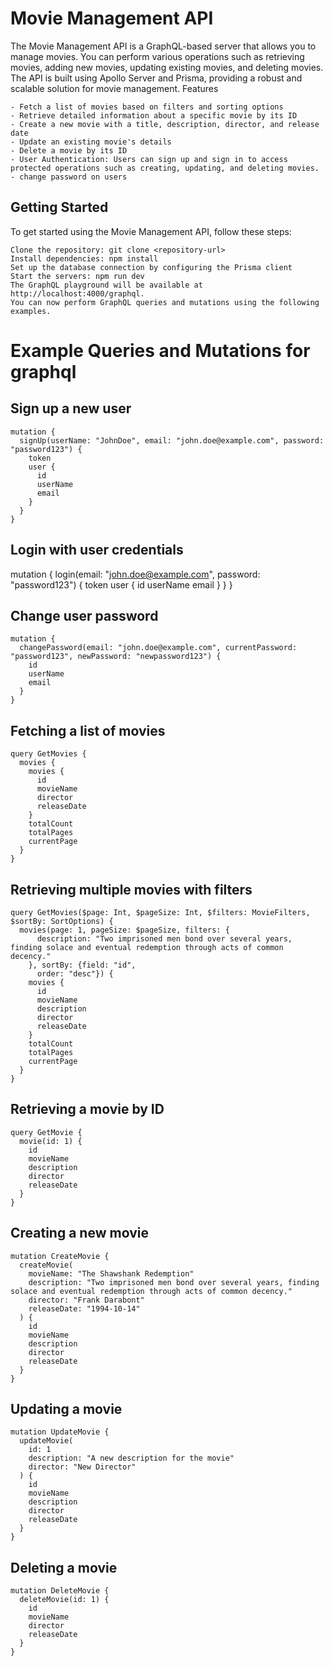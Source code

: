 # Movie Management API

The Movie Management API is a GraphQL-based server that allows you to manage movies. You can perform various operations such as retrieving movies, adding new movies, updating existing movies, and deleting movies. The API is built using Apollo Server and Prisma, providing a robust and scalable solution for movie management.
Features

    - Fetch a list of movies based on filters and sorting options
    - Retrieve detailed information about a specific movie by its ID
    - Create a new movie with a title, description, director, and release date
    - Update an existing movie's details
    - Delete a movie by its ID
    - User Authentication: Users can sign up and sign in to access protected operations such as creating, updating, and deleting movies.
    - change password on users

## Getting Started

To get started using the Movie Management API, follow these steps:

    Clone the repository: git clone <repository-url>
    Install dependencies: npm install
    Set up the database connection by configuring the Prisma client 
    Start the servers: npm run dev
    The GraphQL playground will be available at http://localhost:4000/graphql.
    You can now perform GraphQL queries and mutations using the following examples.

# Example Queries and Mutations for graphql


## Sign up a new user
```
mutation {
  signUp(userName: "JohnDoe", email: "john.doe@example.com", password: "password123") {
    token
    user {
      id
      userName
      email
    }
  }
}
```
## Login with user credentials
mutation {
  login(email: "john.doe@example.com", password: "password123") {
    token
    user {
      id
      userName
      email
    }
  }
}

## Change user password
```
mutation {
  changePassword(email: "john.doe@example.com", currentPassword: "password123", newPassword: "newpassword123") {
    id
    userName
    email
  }
}
```


## Fetching a list of movies
```
query GetMovies {
  movies {
    movies {
      id
      movieName
      director
      releaseDate
    }
    totalCount
    totalPages
    currentPage
  }
}
```

## Retrieving multiple movies with filters
```
query GetMovies($page: Int, $pageSize: Int, $filters: MovieFilters, $sortBy: SortOptions) {
  movies(page: 1, pageSize: $pageSize, filters: {
      description: "Two imprisoned men bond over several years, finding solace and eventual redemption through acts of common decency."
    }, sortBy: {field: "id", 
      order: "desc"}) {
    movies {
      id
      movieName
      description
      director
      releaseDate
    }
    totalCount
    totalPages
    currentPage
  }
}
```

## Retrieving a movie by ID
```
query GetMovie {
  movie(id: 1) {
    id
    movieName
    description
    director
    releaseDate
  }
}
```

## Creating a new movie
```
mutation CreateMovie {
  createMovie(
    movieName: "The Shawshank Redemption"
    description: "Two imprisoned men bond over several years, finding solace and eventual redemption through acts of common decency."
    director: "Frank Darabont"
    releaseDate: "1994-10-14"
  ) {
    id
    movieName
    description
    director
    releaseDate
  }
}
```
## Updating a movie
```
mutation UpdateMovie {
  updateMovie(
    id: 1
    description: "A new description for the movie"
    director: "New Director"
  ) {
    id
    movieName
    description
    director
    releaseDate
  }
}
```
## Deleting a movie
```
mutation DeleteMovie {
  deleteMovie(id: 1) {
    id
    movieName
    director
    releaseDate
  }
}
```
